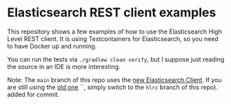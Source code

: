 # Elasticsearch REST client examples

This repository shows a few examples of how to use the Elasticsearch High Level
REST client. It is using Testcontainers for Elasticsearch, so you need to have
Docker up and running.

You can run the tests via `./gradlew clean verify`, but I suppose just reading
the source in an IDE is more interesting.

Note: The `main` branch of this repo uses the [new Elasticsearch
Client](https://www.elastic.co/guide/en/elasticsearch/client/java-rest/current/index.html).
If you are still using the [old
one](https://www.elastic.co/guide/en/elasticsearch/client/java-rest/current/index.html)
``, simply switch to the `hlrc` branch of this repo).
added for commit.


